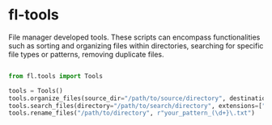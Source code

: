 # fl-tools
File manager developed tools. These scripts can encompass functionalities such as sorting and organizing files within directories, searching for specific file types or patterns, removing duplicate files.


```python

from fl.tools import Tools

tools = Tools()
tools.organize_files(source_dir="/path/to/source/directory", destination_dir="/path/to/destination/directory")
tools.search_files(directory="/path/to/search/directory", extensions=[".txt" , ".pdf" , ".docx" ])
tools.rename_files("/path/to/directory", r"your_pattern_(\d+}\.txt")
```